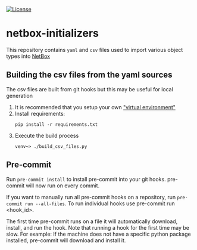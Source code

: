 [![License](https://img.shields.io/badge/License-Apache_2.0-blue.svg)](https://opensource.org/licenses/Apache-2.0)

# netbox-initializers

This repository contains `yaml` and `csv` files used to import various object types into [NetBox](https://github.com/netbox-community/netbox)

## Building the csv files from the yaml sources

The csv files are built from git hooks but this may be useful for local generation

1. It is recommended that you setup your own ["virtual environment"](https://docs.python.org/3/library/venv.html)
2. Install requirements:
    ```
    pip install -r requirements.txt
    ```
2. Execute the build process
    ```
    venv~> ./build_csv_files.py
    ```

## Pre-commit

Run `pre-commit install` to install pre-commit into your git hooks. pre-commit will now run on every commit.

If you want to manually run all pre-commit hooks on a repository, run `pre-commit run --all-files`. To run individual hooks use pre-commit run <hook_id>.

The first time pre-commit runs on a file it will automatically download, install, and run the hook. Note that running a hook for the first time may be slow. For example: If the machine does not have a specific python package installed, pre-commit will download and install it.

